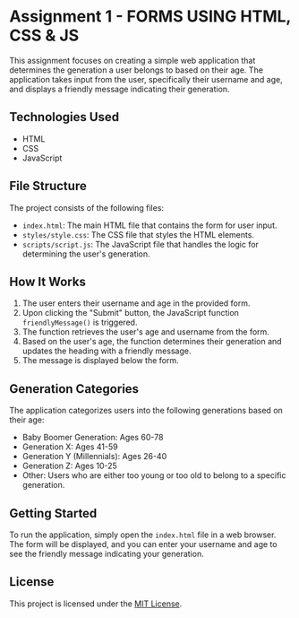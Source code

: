 # Assignment 1 - FORMS USING HTML, CSS & JS

This assignment focuses on creating a simple web application that determines the generation a user belongs to based on their age. The application takes input from the user, specifically their username and age, and displays a friendly message indicating their generation.

## Technologies Used
- HTML
- CSS
- JavaScript

## File Structure
The project consists of the following files:
- `index.html`: The main HTML file that contains the form for user input.
- `styles/style.css`: The CSS file that styles the HTML elements.
- `scripts/script.js`: The JavaScript file that handles the logic for determining the user's generation.

## How It Works
1. The user enters their username and age in the provided form.
2. Upon clicking the "Submit" button, the JavaScript function `friendlyMessage()` is triggered.
3. The function retrieves the user's age and username from the form.
4. Based on the user's age, the function determines their generation and updates the heading with a friendly message.
5. The message is displayed below the form.

## Generation Categories
The application categorizes users into the following generations based on their age:
- Baby Boomer Generation: Ages 60-78
- Generation X: Ages 41-59
- Generation Y (Millennials): Ages 26-40
- Generation Z: Ages 10-25
- Other: Users who are either too young or too old to belong to a specific generation.

## Getting Started
To run the application, simply open the `index.html` file in a web browser. The form will be displayed, and you can enter your username and age to see the friendly message indicating your generation.

## License
This project is licensed under the [MIT License](LICENSE).
